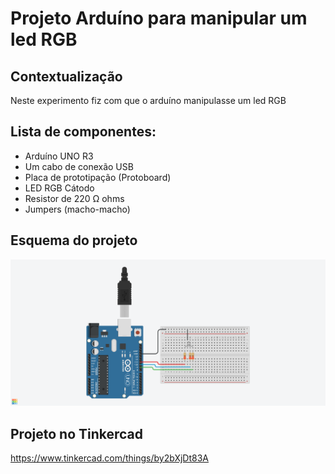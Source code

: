 # Projeto Arduíno para manipular um led RGB

## Contextualização

Neste experimento fiz com que o arduíno manipulasse um led RGB 

## Lista de componentes:

- Arduíno UNO R3
- Um cabo de conexão USB
- Placa de prototipação (Protoboard)
- LED RGB Cátodo
- Resistor de 220 Ω ohms
- Jumpers (macho-macho)

## Esquema do projeto

![Esquema do projeto](esquema_projeto.png)

## Projeto no Tinkercad

https://www.tinkercad.com/things/by2bXjDt83A
